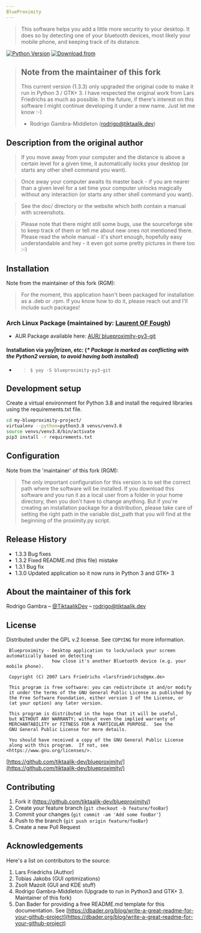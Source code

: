 ```yaml
---
BlueProximity
---
```

>This software helps you add a little more security to your
desktop. It does so by detecting one of your bluetooth devices, 
most likely your mobile phone, and keeping track of its distance. 

[![Python Version][python-image]][python-url]
[![Download from][github-downloads-image]][github-downloads-url]

>## Note from the maintainer of this fork ##
>This current version (1.3.3) only upgraded the original code to make it run in Python 3 / GTK+ 3.
I have respected the original work from Lars Friedrichs as much as possible.
In the future, if there's interest on this software I might continue developing it under a new name. Just let me know :-)
> - Rodrigo Gambra-Middleton (rodrigo@tiktaalik.dev)
## Description from the original author
>If you move away from your computer and the distance is above
a certain level for a 
given time, it automatically locks your desktop 
(or starts any other shell command you want).

>Once away your computer awaits its master back - if you are 
nearer than a given level for a set time your computer unlocks 
magically without any interaction 
(or starts any other shell command you want).

>See the doc/ directory or the website which both contain
a manual with screenshots.

>Please note that there might still some bugs, use the sourceforge 
site to keep track of them or tell me about new ones not mentioned 
there. 
>Please read the whole manual - it's short enough, hopefully easy 
understandable and hey - it even got some pretty pictures in there
too :-)

## Installation
Note from the maintainer of this fork (RGM):
>For the moment, this application hasn't been packaged for installation as a .deb or .rpm.
If you know how to do it, please reach out and I'll include such packages!

### Arch Linux Package (maintained by: [Laurent OF Fough](https://github.com/LaurentFough))
+ AUR Package available here: [AUR/ blueproximity-py3-git](https://aur.archlinux.org/packages/blueproximity-py3-git/)

#### Installation via yay|trizen, etc: (_* Package is marked as conflicting with the Python2 version, to avoid having both installed_)
- > `$ yay -S blueproximity-py3-git`

## Development setup

Create a virtual environment for Python 3.8 and install the 
required libraries using the requirements.txt file.

```sh
cd my-blueproximity-project/
virtualenv --python=python3.8 venvs/venv3.8
source venvs/venv3.8/bin/activate
pip3 install -r requirements.txt
```

## Configuration
Note from the 'maintainer' of this fork (RGM):
>The only important configuration for this version is to set the correct path where the software will be installed.
If you download this software and you run it as a local user from a folder in your home directory,
then you don't have to change anything. But if you're creating an installation package for a distribution,
please take care of setting the right path in the variable dist_path that you will find at the beginning of the 
proximity.py script.

## Release History

* 1.3.3 Bug fixes
* 1.3.2 Fixed README.md (this file) mistake
* 1.3.1 Bug fix
* 1.3.0 Updated application so it now runs in Python 3 and GTK+ 3

## About the maintainer of this fork

Rodrigo Gambra – [@TiktaalikDev](https://twitter.com/TiktaalikDev) – rodrigo@tiktaalik.dev

## License
Distributed under the GPL v.2 license. See ``COPYING`` for more information.

     Blueproximity - Desktop application to lock/unlock your screen automatically based on detecting
                     how close it's another Bluetooth device (e.g. your mobile phone).
    
     Copyright (C) 2007 Lars Friedrichs <larsfriedrichs@gmx.de>

     This program is free software: you can redistribute it and/or modify
     it under the terms of the GNU General Public License as published by
     the Free Software Foundation, either version 3 of the License, or
     (at your option) any later version.

     This program is distributed in the hope that it will be useful,
     but WITHOUT ANY WARRANTY; without even the implied warranty of
     MERCHANTABILITY or FITNESS FOR A PARTICULAR PURPOSE.  See the
     GNU General Public License for more details.

     You should have received a copy of the GNU General Public License
     along with this program.  If not, see <https://www.gnu.org/licenses/>.


[https://github.com/tiktaalik-dev/blueproximity/](https://github.com/tiktaalik-dev/blueproximity/)

## Contributing

1. Fork it (<https://github.com/tiktaalik-dev/blueproximity/>)
2. Create your feature branch (`git checkout -b feature/fooBar`)
3. Commit your changes (`git commit -am 'Add some fooBar'`)
4. Push to the branch (`git push origin feature/fooBar`)
5. Create a new Pull Request

## Acknowledgements

Here's a list on contributors to the source:
1. Lars Friedrichs (Author)
2. Tobias Jakobs (GUI optimizations)
3. Zsolt Mazolt (GUI and KDE stuff)
4. Rodrigo Gambra-Middleton (Upgrade to run in Python3 and GTK+ 3. Maintainer of this fork)
5. Dan Bader for providing a free README.md template for this documentation. 
See [https://dbader.org/blog/write-a-great-readme-for-your-github-project](https://dbader.org/blog/write-a-great-readme-for-your-github-project)

<!-- Markdown link & img dfn's -->
[python-image]: https://img.shields.io/badge/python-3.8-blue
[python-url]: https://www.python.org/downloads/release/python-370/
[github-downloads-image]: https://img.shields.io/badge/Download%20from-GitHub-orange
[github-downloads-url]: https://github.com/doctortoffu/Event-Info-Bot
